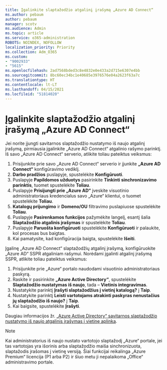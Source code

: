 ```yaml
---
title: Įgalinkite slaptažodžio atgalinį įrašymą „Azure AD Connect“
ms.author: pebaum
author: pebaum
manager: scotv
ms.audience: Admin
ms.topic: article
ms.service: o365-administration
ROBOTS: NOINDEX, NOFOLLOW
localization_priority: Priority
ms.collection: Adm_O365
ms.custom:
- "9002933"
- "5615"
ms.openlocfilehash: 2ad7568bded3c8e4832e0e433a2d715e6307e4bb
ms.sourcegitcommit: 8bc60ec34bc1e40685e3976576e04a2623f63a7c
ms.translationtype: HT
ms.contentlocale: lt-LT
ms.lasthandoff: 04/15/2021
ms.locfileid: "51814020"
---
```

# <a name="enable-password-writeback-in-azure-ad-connect"></a>Įgalinkite slaptažodžio atgalinį įrašymą „Azure AD Connect“

Jei norite įjungti savitarnos slaptažodžio nustatymo iš naujo atgalinį įrašymą, pirmiausia įgalinkite „Azure AD Connect“ atgalinio rašymo parinktį. Iš savo „Azure AD Connect“ serverio, atlikite toliau pateiktus veiksmus:

1. Prisijunkite prie savo „Azure AD Connect“ serverio ir įjunkite **„Azure AD Connect“** konfigūravimo vediklį.
2. **Darbo pradžios** puslapyje, spustelėkite **Konfigūruoti**.
3. Puslapyje **Papildomos užduotys** pasirinkite **Tinkinti sinchronizavimo parinktis**, tuomet spustelėkite **Toliau**.
4. Puslapyje **Prisijungti prie „Azure AD“** įveskite visuotinio administratoriaus kredencialus savo „Azure“ klientui, o tuomet spustelėkite **Toliau**.
5. **Katalogų prijungimo** ir **Domeno/OU** filtravimo puslapiuose spustelėkite **Toliau**.
6. Puslapyje **Pasirenkamos funkcijos** pažymėkite langelį, esantį šalia **Slaptažodžio atgalinis įrašymas** ir spustelėkite **Toliau**.
7. Puslapyje **Paruošta konfigūruoti** spustelėkite **Konfigūruoti** ir palaukite, kol procesas bus baigtas.
8. Kai pamatysite, kad konfigūracija baigta, spustelėkite **Išeiti**.

Įgalinę „Azure AD Connect“ slaptažodžių atgalinį įrašymą, konfigūruokite „Azure AD“ SSPR atgaliniam rašymui.  Norėdami įgalinti atgalinį įrašymą SSPR, atlikite toliau pateiktus veiksmus:

1. Prisijunkite prie „Azure“ portalo naudodami visuotinio administratoriaus paskyrą.
2. Raskite ir pasirinkite **„Azure Active Directory“**, spustelėkite **Slaptažodžio nustatymas iš naujo**, tada – **Vietinis integravimas**.
3. Nustatykite parinktį **Įrašyti slaptažodžius į vietinį katalogą?** į **Taip**.
4. Nustatykite parinktį **Leisti vartotojams atrakinti paskyras nenustačius jų slaptažodžio iš naujo?** į **Taip**.
5. Kai baigsite, spustelėkite **Įrašyti**.

Daugiau informacijos žr. [„Azure Active Directory“ savitarnos slaptažodžio nustatymo iš naujo atgalinis įrašymas į vietinę aplinką](https://docs.microsoft.com/azure/active-directory/authentication/tutorial-enable-sspr-writeback).

> [!NOTE]
>  Kai administratorius iš naujo nustato vartotojo slaptažodį „Azure“ portale, jei tas vartotojas yra išorinis arba slaptažodžio maiša sinchronizuota, slaptažodis įrašomas į vietinę versiją. Šiai funkcijai reikalinga „Azure Premium“ licencija (P1 arba P2) ir šiuo metu ji nepalaikoma „Office“ administravimo portale.
